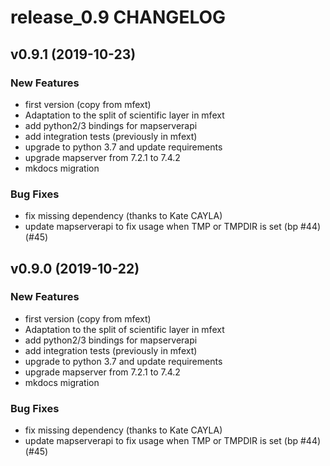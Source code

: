 # release_0.9 CHANGELOG

## v0.9.1 (2019-10-23)

### New Features

- first version (copy from mfext)
- Adaptation to the split of scientific layer in mfext
- add python2/3 bindings for mapserverapi
- add integration tests (previously in mfext)
- upgrade to python 3.7 and update requirements
- upgrade mapserver from 7.2.1 to 7.4.2
- mkdocs migration

### Bug Fixes

- fix missing dependency (thanks to Kate CAYLA)
- update mapserverapi to fix usage when TMP or TMPDIR is set (bp #44) (#45)

## v0.9.0 (2019-10-22)

### New Features

- first version (copy from mfext)
- Adaptation to the split of scientific layer in mfext
- add python2/3 bindings for mapserverapi
- add integration tests (previously in mfext)
- upgrade to python 3.7 and update requirements
- upgrade mapserver from 7.2.1 to 7.4.2
- mkdocs migration

### Bug Fixes

- fix missing dependency (thanks to Kate CAYLA)
- update mapserverapi to fix usage when TMP or TMPDIR is set (bp #44) (#45)


